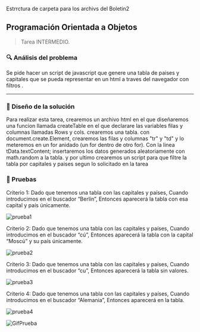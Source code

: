 Estrrctura de carpeta para los archivs del Boletin2
## Programación Orientada a Objetos




> Tarea INTERMEDIO.



### 🔍 Análisis del problema




Se pide hacer un script de javascript que genere una tabla de paises y capitales que se pueda representar en un html a traves del navegador con filtros .


---


### 📐 Diseño de la solución




Para realizar esta tarea, crearemos un archivo html en el que diseñaremos una funcion llamada createTable en el que declarare las variables filas y columnas llamadas Rows y cols.
crearemos una tabla.
con document.create.Element, crearemos las filas y columnas "tr" y "td"
y lo meteremos en un for anidado (un for dentro de otro for). Con la linea tData.textContent; insertaremos los datos generados aleatoriamente con math.random a la tabla.
y por ultimo crearemos un script para que filtre la tabla por capitales y paises segun lo solicitado en la tarea





### 📐 Pruebas

Criterio 1:
Dado que tenemos una tabla con las capitales y países,
Cuando introducimos en el buscador “Berlín”,
Entonces aparecerá la tabla con esa capital y país únicamente.

![prueba1](https://user-images.githubusercontent.com/95092587/202337421-f797d518-22d2-4026-8241-89b8447b057f.png)


Criterio 2:
Dado que tenemos una tabla con las capitales y países,
Cuando introducimos en el buscador “cú”,
Entonces aparecerá la tabla con la capital “Moscú” y su país únicamente.


![prueba2](https://user-images.githubusercontent.com/95092587/202337431-834f4a4b-218f-4e6d-b68d-2283a1c33751.png)

Criterio 3:
Dado que tenemos una tabla con las capitales y países,
Cuando introducimos en el buscador “cu”,
Entonces aparecerá la tabla sin valores.

![prueba3](https://user-images.githubusercontent.com/95092587/202337437-7aac7b7a-ec12-48d7-8252-ea8823143e8e.png)


Criterio 4:
Dado que tenemos una tabla con las capitales y países,
Cuando introducimos en el buscador “Alemania”,
Entonces aparecerá en la tabla.

![prueba4](https://user-images.githubusercontent.com/95092587/202337456-9f162c97-1eaa-4682-8f91-816bbd160323.png)


![GifPrueba](https://user-images.githubusercontent.com/95092587/202335906-d834c0c0-ee8b-4481-9096-78369913e461.gif)
